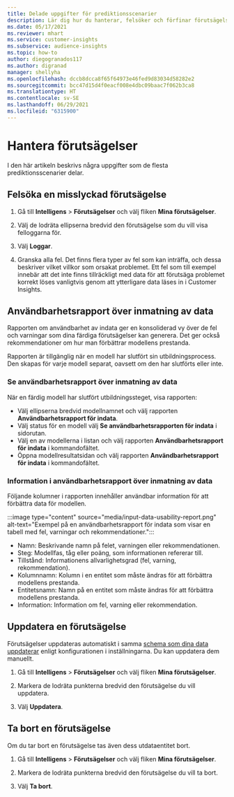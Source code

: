 ```yaml
---
title: Delade uppgifter för prediktionsscenarier
description: Lär dig hur du hanterar, felsöker och förfinar förutsägelser.
ms.date: 05/17/2021
ms.reviewer: mhart
ms.service: customer-insights
ms.subservice: audience-insights
ms.topic: how-to
author: diegogranados117
ms.author: digranad
manager: shellyha
ms.openlocfilehash: dccb8dcca8f65f64973e46fed9d83034d58282e2
ms.sourcegitcommit: bcc47d15d4f0eacf008e4dbc09baac7f062b3ca8
ms.translationtype: HT
ms.contentlocale: sv-SE
ms.lasthandoff: 06/29/2021
ms.locfileid: "6315900"
---
```

# <a name="manage-predictions"></a>Hantera förutsägelser

I den här artikeln beskrivs några uppgifter som de flesta prediktionsscenarier delar.

## <a name="troubleshoot-a-failed-prediction"></a>Felsöka en misslyckad förutsägelse

1. Gå till **Intelligens** > **Förutsägelser** och välj fliken **Mina förutsägelser**.

1. Välj de lodräta ellipserna bredvid den förutsägelse som du vill visa felloggarna för.

1. Välj **Loggar**.

1. Granska alla fel. Det finns flera typer av fel som kan inträffa, och dessa beskriver vilket villkor som orsakat problemet. Ett fel som till exempel innebär att det inte finns tillräckligt med data för att förutsäga problemet korrekt löses vanligtvis genom att ytterligare data läses in i Customer Insights.

## <a name="input-data-usability-report"></a>Användbarhetsrapport över inmatning av data

Rapporten om användbarhet av indata ger en konsoliderad vy över de fel och varningar som dina färdiga förutsägelser kan generera. Det ger också rekommendationer om hur man förbättrar modellens prestanda.

Rapporten är tillgänglig när en modell har slutfört sin utbildningsprocess. Den skapas för varje modell separat, oavsett om den har slutförts eller inte.

### <a name="view-the-input-data-usability-report"></a>Se användbarhetsrapport över inmatning av data

När en färdig modell har slutfört utbildningssteget, visa rapporten:
- Välj ellipserna bredvid modellnamnet och välj rapporten **Användbarhetsrapport för indata**.
- Välj status för en modell välj **Se användbarhetsrapporten för indata** i sidorutan.
- Välj en av modellerna i listan och välj rapporten **Användbarhetsrapport för indata** i kommandofältet.
- Öppna modellresultatsidan och välj rapporten **Användbarhetsrapport för indata** i kommandofältet.

### <a name="information-in-the-input-data-usability-report"></a>Information i användbarhetsrapport över inmatning av data

Följande kolumner i rapporten innehåller användbar information för att förbättra data för modellen.

:::image type="content" source="media/input-data-usability-report.png" alt-text="Exempel på en användbarhetsrapport för indata som visar en tabell med fel, varningar och rekommendationer.":::

- Namn: Beskrivande namn på felet, varningen eller rekommendationen.
- Steg: Modellfas, tåg eller poäng, som informationen refererar till.
- Tillstånd: Informationens allvarlighetsgrad (fel, varning, rekommendation).
- Kolumnnamn: Kolumn i en entitet som måste ändras för att förbättra modellens prestanda.
- Entitetsnamn: Namn på en entitet som måste ändras för att förbättra modellens prestanda.
- Information: Information om fel, varning eller rekommendation.

## <a name="refresh-a-prediction"></a>Uppdatera en förutsägelse

Förutsägelser uppdateras automatiskt i samma [schema som dina data uppdaterar](system.md#schedule-tab) enligt konfigurationen i inställningarna. Du kan uppdatera dem manuellt.

1. Gå till **Intelligens** > **Förutsägelser** och välj fliken **Mina förutsägelser**.

1. Markera de lodräta punkterna bredvid den förutsägelse du vill uppdatera.

1. Välj **Uppdatera**.

## <a name="delete-a-prediction"></a>Ta bort en förutsägelse

Om du tar bort en förutsägelse tas även dess utdataentitet bort.

1. Gå till **Intelligens** > **Förutsägelser** och välj fliken **Mina förutsägelser**.

1. Markera de lodräta punkterna bredvid den förutsägelse du vill ta bort.

1. Välj **Ta bort**.
